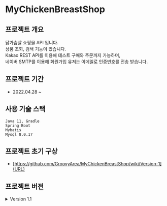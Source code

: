 # MyChickenBreastShop

## 프로젝트 개요
닭가슴살 쇼핑몰 API 입니다.  
상품 조회, 검색 기능이 있습니다.  
Kakao REST API를 이용해 테스트 구매와 주문까지 가능하며,  
네이버 SMTP를 이용해 회원가입 유저는 이메일로 인증번호를 전송 받습니다.

## 프로젝트 기간
- 2022.04.28 ~ 

## 사용 기술 스택
```
Java 11, Gradle
Spring Boot
Mybatis
Mysql 8.0.17
```

## 프로젝트 초기 구상
- [https://github.com/GroovyArea/MyChickenBreastShop/wiki/Version-1](URL)

## 프로젝트 버전
<details>
<summary>Version 1.1</summary>
<div markdown = "1">
- [https://github.com/GroovyArea/MyChickenBreastShop/wiki/Version-1.1](URL)
</div>
</details>
